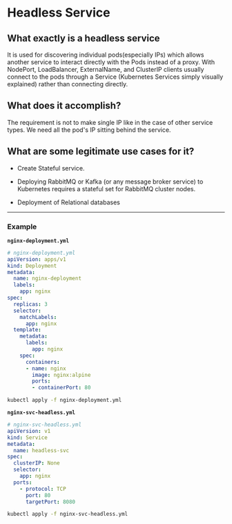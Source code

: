 # Headless Service

## What exactly is a headless service

It is used for discovering individual pods(especially IPs) which allows another service to interact directly with the Pods instead of a proxy. With NodePort, LoadBalancer, ExternalName, and ClusterIP clients usually connect to the pods through a Service (Kubernetes Services simply visually explained) rather than connecting directly.

## What does it accomplish?

The requirement is not to make single IP like in the case of other service types. We need all the pod's IP sitting behind the service.

## What are some legitimate use cases for it?

- Create Stateful service.

- Deploying RabbitMQ or Kafka (or any message broker service) to Kubernetes requires a stateful set for RabbitMQ cluster nodes.

- Deployment of Relational databases

---

### Example

**`nginx-deployment.yml`**

```yml
# nginx-deployment.yml
apiVersion: apps/v1
kind: Deployment
metadata:
  name: nginx-deployment
  labels:
    app: nginx
spec:
  replicas: 3
  selector:
    matchLabels:
      app: nginx
  template:
    metadata:
      labels:
        app: nginx
    spec:
      containers:
      - name: nginx
        image: nginx:alpine
        ports:
        - containerPort: 80
```

```bash
kubectl apply -f nginx-deployment.yml
```

**`nginx-svc-headless.yml`**

```yml
# nginx-svc-headless.yml
apiVersion: v1
kind: Service
metadata:
  name: headless-svc
spec:
  clusterIP: None
  selector:
    app: nginx
  ports:
    - protocol: TCP
      port: 80
      targetPort: 8080
```

```bash
kubectl apply -f nginx-svc-headless.yml
```